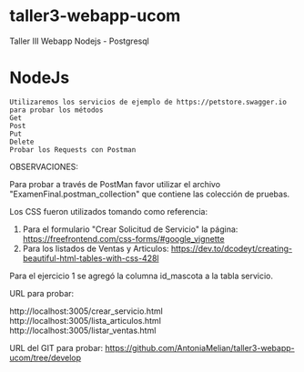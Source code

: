 # taller3-webapp-ucom
Taller III Webapp Nodejs - Postgresql


# NodeJs	
	Utilizaremos los servicios de ejemplo de https://petstore.swagger.io para probar los métodos
	Get 
	Post
	Put
	Delete
	Probar los Requests con Postman

OBSERVACIONES:

Para probar a través de PostMan favor utilizar el archivo "ExamenFinal.postman_collection" que contiene las colección de pruebas.

Los CSS fueron utilizados tomando como referencia:

1) Para el formulario "Crear Solicitud de Servicio" la página: https://freefrontend.com/css-forms/#google_vignette
2) Para los listados de Ventas y Articulos: https://dev.to/dcodeyt/creating-beautiful-html-tables-with-css-428l

Para el ejercicio 1 se agregó la columna id_mascota a la tabla servicio.

URL para probar:

http://localhost:3005/crear_servicio.html
http://localhost:3005/lista_articulos.html
http://localhost:3005/listar_ventas.html

URL del GIT para probar: https://github.com/AntoniaMelian/taller3-webapp-ucom/tree/develop

